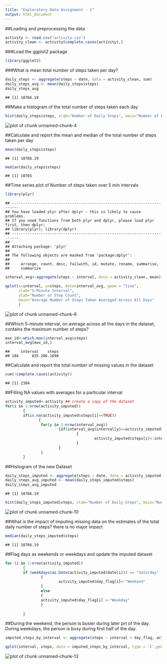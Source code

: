 ```yaml
---
title: "Exploratory Data Assignment - 1"
output: html_document
---
```


##Loading and preprocessing the data

```r
activity <- read.csv("activity.csv") 
activity_clean <- activity[complete.cases(activity),]
```

###Load the ggplot2 package

```r
library(ggplot2)
```
###What is mean total number of steps taken per day?

```r
daily_steps <- aggregate(steps ~ date, data = activity_clean, sum)
daily_steps_avg <- mean(daily_steps$steps)
daily_steps_avg
```

```
## [1] 10766.19
```
##Make a histogram of the total number of steps taken each day

```r
hist(daily_steps$steps, xlab="Number of Daily Steps", main="Number of Daily Steps", breaks=10,col="light blue")
```

![plot of chunk unnamed-chunk-4](figure/unnamed-chunk-4-1.png) 

##Calculate and report the mean and median of the total number of steps taken per day

```r
mean(daily_steps$steps)
```

```
## [1] 10766.19
```

```r
median(daily_steps$steps)
```

```
## [1] 10765
```

##Time series plot of Number of steps taken over 5 min intervals


```r
library(plyr)
```

```
## -------------------------------------------------------------------------
## You have loaded plyr after dplyr - this is likely to cause problems.
## If you need functions from both plyr and dplyr, please load plyr first, then dplyr:
## library(plyr); library(dplyr)
## -------------------------------------------------------------------------
## 
## Attaching package: 'plyr'
## 
## The following objects are masked from 'package:dplyr':
## 
##     arrange, count, desc, failwith, id, mutate, rename, summarise,
##     summarize
```

```r
interval_avg<-aggregate(steps ~ interval, data = activity_clean, mean)

qplot(x=interval, y=steps, data=interval_avg, geom = "line",
      xlab="5-Minute Interval",
      ylab="Number of Step Count",
      main="Average Number of Steps Taken Averaged Across All Days"
      )
```

![plot of chunk unnamed-chunk-6](figure/unnamed-chunk-6-1.png) 

##Which 5-minute interval, on average across all the days in the dataset, contains the maximum number of steps?

```r
max_id<-which.max(interval_avg$steps)
interval_avg[max_id,]
```

```
##     interval    steps
## 104      835 206.1698
```

##Calculate and report the total number of missing values in the dataset 


```r
sum(!complete.cases(activity))
```

```
## [1] 2304
```

##Filling NA values with averages for a particular interval

```r
activity_imputed<-activity ## create a copy of the dataset
for(i in 1:nrow(activity_imputed))
        {
        if(is.na(activity_imputed$steps[i]==TRUE)) 
               {
                for(y in 1:nrow(interval_avg))
                        {if(interval_avg$interval[y]==activity_imputed$interval[i])
                                {
                                        activity_imputed$steps[i]<-interval_avg$steps[y]
                                }
                        }
                }    
        }                       
```

##Histogram of the new Dataset

```r
daily_steps_imputed <- aggregate(steps ~ date, data = activity_imputed, sum)
daily_steps_avg_imputed <- mean(daily_steps_imputed$steps)
daily_steps_avg_imputed
```

```
## [1] 10766.19
```

```r
hist(daily_steps_imputed$steps, xlab="Number of Daily Steps", main="Number of Daily Steps", breaks=20,col="light blue")
```

![plot of chunk unnamed-chunk-10](figure/unnamed-chunk-10-1.png) 

##What is the impact of imputing missing data on the estimates of the total daily number of steps?
there is no major impact

```r
median(daily_steps_imputed$steps)
```

```
## [1] 10766.19
```

##Flag days as weekends or weekdays and update the imputed dataset


```r
for (i in 1:nrow(activity_imputed))
        {
        if (weekdays(as.Date(activity_imputed$date[i])) == "Saturday" | weekdays(as.Date(activity_imputed$date[i])) == "Sunday")
                {
                        activity_imputed$day_flag[i]<-"Weekend"
                }
                else
                {
                activity_imputed$day_flag[i] <-"Weekday"
                }
                
        }
```

##During the weekend, the person is busier during later prt of the day. During weekdays, the person is busy during first half of the day.


```r
imputed_steps_by_interval <- aggregate(steps ~ interval + day_flag, activity_imputed, mean)

qplot(interval, steps, data = imputed_steps_by_interval, type = 'l',geom=c("line"), xlab = "Interval", ylab = "Number of steps", main = "")+ facet_wrap(~day_flag, ncol = 1)
```

![plot of chunk unnamed-chunk-13](figure/unnamed-chunk-13-1.png) 

